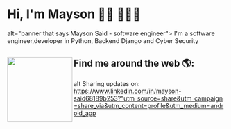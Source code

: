 # Hi, I'm Mayson 👋🏾 👩🏾‍💻

 alt="banner that says Mayson Said - software engineer">
I'm a software engineer,developer in Python, Backend Django and Cyber Security


## Find me around the web 🌎: <a href="https://github.com/sponsors/M0nica"><img align="left" width="150" height="150" src="https://github.com/M0nica/M0nica/blob/main/octomonica/m0nica-octocat-rotating.gif?raw=true"></a>
alt Sharing updates on:  https://www.linkedin.com/in/mayson-said68189b253?"utm_source=share&utm_campaign=share_via&utm_content=profile&utm_medium=android_app
